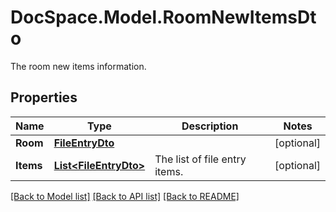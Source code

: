 # DocSpace.Model.RoomNewItemsDto
The room new items information.

## Properties

Name | Type | Description | Notes
------------ | ------------- | ------------- | -------------
**Room** | [**FileEntryDto**](.md) |  | [optional] 
**Items** | [**List&lt;FileEntryDto&gt;**](.md) | The list of file entry items. | [optional] 

[[Back to Model list]](../README.md#documentation-for-models) [[Back to API list]](../README.md#documentation-for-api-endpoints) [[Back to README]](../README.md)

